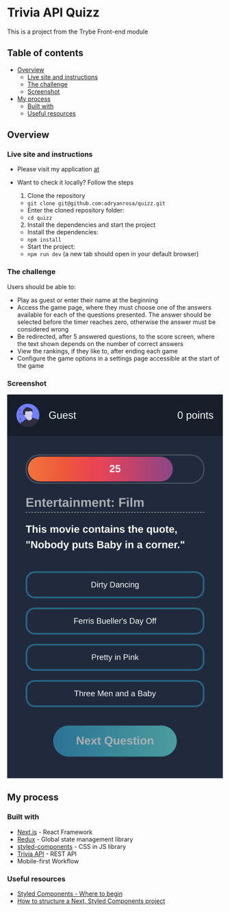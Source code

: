 # Trivia API Quizz
<!-- [![pt-br](https://img.shields.io/badge/lang-pt--br-green.svg)](https://github.com/adryanrosa/url-shortening-api-landing-page/blob/main/README.md) -->

This is a project from the Trybe Front-end module

## Table of contents

- [Overview](#overview)
  - [Live site and instructions](#live-site-and-instructions)
  - [The challenge](#the-challenge)
  - [Screenshot](#screenshot)
- [My process](#my-process)
  - [Built with](#built-with)
  - [Useful resources](#useful-resources)
  <!-- - [O que aprendi](#o-que-aprendi)
  - [Desenvolvimento contínuo](#desenvolvimento-contínuo) -->
<!-- - [Autor](#autor) -->

## Overview

### Live site and instructions

- Please visit my application [at](https://quizz-adryanrosa.vercel.app/)
- Want to check it locally? Follow the steps
  1. Clone the repository
    * `git clone git@github.com:adryanrosa/quizz.git`
    * Enter the cloned repository folder:
     * `cd quizz`

  2. Install the dependencies and start the project
    * Install the dependencies:
     * `npm install`
    * Start the project:
     * `npm run dev` (a new tab should open in your default browser)

### The challenge

Users should be able to:

- Play as guest or enter their name at the beginning
- Access the game page, where they must choose one of the answers available for each of the questions presented. The answer should be selected before the timer reaches zero, otherwise the answer must be considered wrong
- Be redirected, after 5 answered questions, to the score screen, where the text shown depends on the number of correct answers
- View the rankings, if they like to, after ending each game
- Configure the game options in a settings page accessible at the start of the game

### Screenshot

![screenshot](./screenshot.png)

## My process

### Built with

- [Next.js](https://nextjs.org/) - React Framework
- [Redux](https://redux.js.org/) - Global state management library
- [styled-components](https://styled-components.com/) - CSS in JS library
- [Trivia API](https://opentdb.com/api_config.php) - REST API
- Mobile-first Workflow

### Useful resources

- [Styled Components - Where to begin](https://www.youtube.com/watch?v=QdfjWRc4ySA&t=1049s)
- [How to structure a Next, Styled Components project](https://www.youtube.com/watch?v=mJK5oGixSYo)

<!-- ### O que aprendi

Use this section to recap over some of your major learnings while working through this project. Writing these out and providing code samples of areas you want to highlight is a great way to reinforce your own knowledge.

To see how you can add code snippets, see below:

```html
<h1>Some HTML code I'm proud of</h1>
```
```css
.proud-of-this-css {
  color: papayawhip;
}
```
```js
const proudOfThisFunc = () => {
  console.log('🎉')
}
```

### Desenvolvimento contínuo

Use this section to outline areas that you want to continue focusing on in future projects. These could be concepts you're still not completely comfortable with or techniques you found useful that you want to refine and perfect. -->

<!-- ## Autor

- Website - [Add your name here](https://www.your-site.com)
- Frontend Mentor - [@yourusername](https://www.frontendmentor.io/profile/yourusername)
- Twitter - [@yourusername](https://www.twitter.com/yourusername) -->
